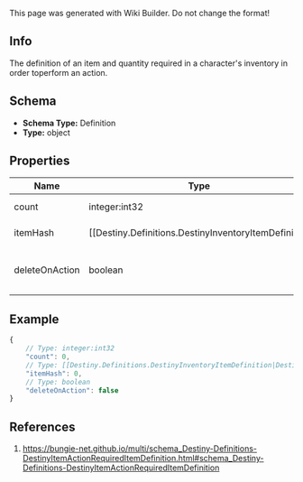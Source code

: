 <span class="wiki-builder">This page was generated with Wiki Builder. Do not change the format!</span>

## Info
The definition of an item and quantity required in a character's inventory in order toperform an action.

## Schema
* **Schema Type:** Definition
* **Type:** object

## Properties
Name | Type | Description
---- | ---- | -----------
count | integer:int32 | The minimum quantity of the item you have to have.
itemHash | [[Destiny.Definitions.DestinyInventoryItemDefinition|Destiny-Definitions-DestinyInventoryItemDefinition]]:integer:uint32 | The hash identifier of the item you need to have.  Use it to look up the DestinyInventoryItemDefinition for more info.
deleteOnAction | boolean | If true, the item/quantity will be deleted from your inventory when the action is performed.  Otherwise,you'll retain these required items after the action is complete.

## Example
```javascript
{
    // Type: integer:int32
    "count": 0,
    // Type: [[Destiny.Definitions.DestinyInventoryItemDefinition|Destiny-Definitions-DestinyInventoryItemDefinition]]:integer:uint32
    "itemHash": 0,
    // Type: boolean
    "deleteOnAction": false
}

```

## References
1. https://bungie-net.github.io/multi/schema_Destiny-Definitions-DestinyItemActionRequiredItemDefinition.html#schema_Destiny-Definitions-DestinyItemActionRequiredItemDefinition
